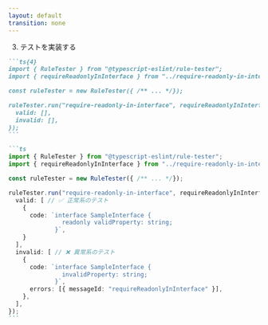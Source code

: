 ```yaml
---
layout: default
transition: none
---
```


<style scoped>
.slidev-vclick-hidden {
  display: none;
}
.small-code {
  .slidev-code {
    font-size: 0.7rem !important;
    line-height: 0rem !important;
    width: 400px !important;
  }
}
</style>

<div class="_bullet">

3. テストを実装する

<div v-click="1">

````md magic-move {at:2}
```ts{4}
import { RuleTester } from "@typescript-eslint/rule-tester";
import { requireReadonlyInInterface } from "../require-readonly-in-interface";

const ruleTester = new RuleTester({ /** ... */});

ruleTester.run("require-readonly-in-interface", requireReadonlyInInterface, {
  valid: [],
  invalid: [],
});
```

```ts
import { RuleTester } from "@typescript-eslint/rule-tester";
import { requireReadonlyInInterface } from "../require-readonly-in-interface";

const ruleTester = new RuleTester({ /** ... */});

ruleTester.run("require-readonly-in-interface", requireReadonlyInInterface, {
  valid: [ // ✅ 正常系のテスト
    {
      code: `interface SampleInterface {
               readonly validProperty: string;
             }`,
    }
  ],
  invalid: [ // ❌ 異常系のテスト
    {
      code: `interface SampleInterface {
               invalidProperty: string;
             }`,
      errors: [{ messageId: "requireReadonlyInInterface" }],
    },
  ],
});
```
````

</div>

</div>

<!-- 
続いて、テストを実装します。

[click] テストの実装も、ESLint の場合とほとんど同じで、typescript-eslint から提供される `RuleTester`というモジュールを使用します。

[click]  そして、こちらのコードのように、ruleTester の`run`メソッドを使用して、テスト対象のモジュールを指定し、正常系・異常系のテストケースを書くといった内容になります。

以上が、typescript-eslint を使用した、カスタムルールの基本的な開発の流れになります。
-->